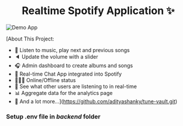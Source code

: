 <h1 align="center">Realtime Spotify Application ✨</h1>

![Demo App](/frontend/public/screenshot-for-readme.png)


[About This Project:

-   🎸 Listen to music, play next and previous songs
-   🔈 Update the volume with a slider
-   🎧 Admin dashboard to create albums and songs
-   💬 Real-time Chat App integrated into Spotify
-   👨🏼‍💼 Online/Offline status
-   👀 See what other users are listening to in real-time
-   📊 Aggregate data for the analytics page
-   🚀 And a lot more...](https://github.com/adityashanky/tune-vault.git)

### Setup .env file in _backend_ folder

```bash
